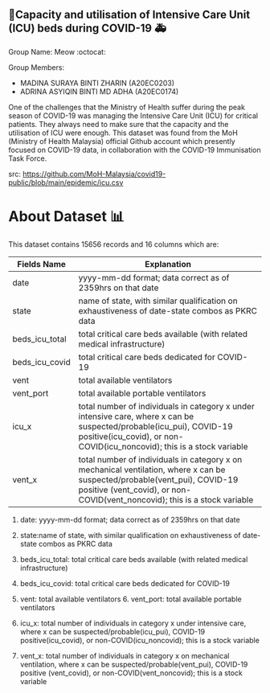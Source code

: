 ## 🏥Capacity and utilisation of Intensive Care Unit (ICU) beds during COVID-19 🚑

Group Name: Meow :octocat:   

Group Members:
- MADINA SURAYA BINTI ZHARIN (A20EC0203)
- ADRINA ASYIQIN BINTI MD ADHA (A20EC0174)

One of the challenges that the Ministry of Health suffer during the peak season of COVID-19 was managing the Intensive Care Unit (ICU) for critical patients. They always need to make sure that the capacity and the utilisation of ICU were enough. This dataset was found from the MoH (Ministry of Health Malaysia) official Github account which presently focused on COVID-19 data, in collaboration with the COVID-19 Immunisation Task Force.

src: https://github.com/MoH-Malaysia/covid19-public/blob/main/epidemic/icu.csv

# About Dataset 📊

This dataset contains 15656 records and 16 columns which are:

| Fields Name | Explanation |
| ------ | ------ |
| date | yyyy-mm-dd format; data correct as of 2359hrs on that date |
| state | name of state, with similar qualification on exhaustiveness of date-state combos as PKRC data  |
| beds_icu_total| total critical care beds available (with related medical infrastructure) |
| beds_icu_covid| total critical care beds dedicated for COVID-19  |
| vent | total available ventilators |
| vent_port | total available portable ventilators|
| icu_x | total number of individuals in category x under intensive care, where x can be suspected/probable(icu_pui), COVID-19 positive(icu_covid), or non-COVID(icu_noncovid); this is a stock variable |
| vent_x | total number of individuals in category x on mechanical ventilation, where x can be suspected/probable(vent_pui), COVID-19 positive (vent_covid), or non-COVID(vent_noncovid); this is a stock variable |

1. date: yyyy-mm-dd format; data correct as of 2359hrs on that date

2. state:name of state, with similar qualification on exhaustiveness of date-state combos as PKRC data 

3. beds_icu_total: total critical care beds available (with related medical infrastructure) 

4. beds_icu_covid: total critical care beds dedicated for COVID-19 

5. vent: total available ventilators 6. vent_port: total available portable ventilators

6. icu_x: total number of individuals in category x under intensive care, where x can be suspected/probable(icu_pui), COVID-19 positive(icu_covid), or non-COVID(icu_noncovid); this is a stock variable 

7. vent_x: total number of individuals in category x on mechanical ventilation, where x can be suspected/probable(vent_pui), COVID-19 positive (vent_covid), or non-COVID(vent_noncovid); this is a stock variable
